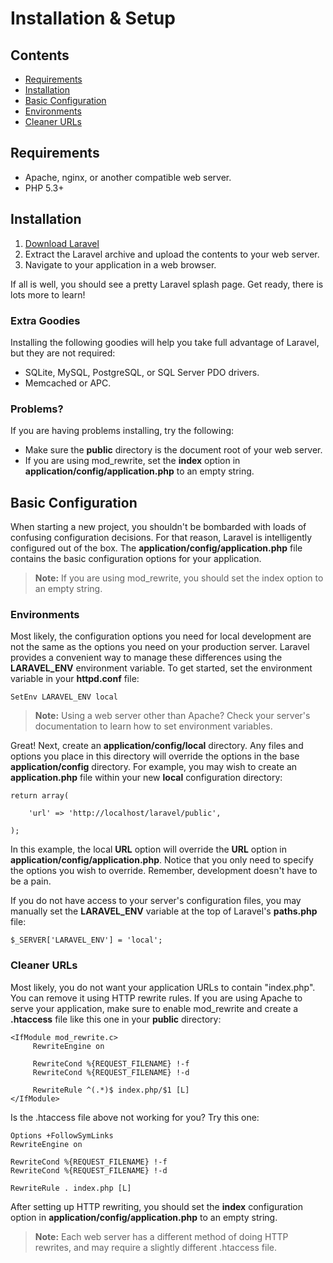 # Installation & Setup

## Contents

- [Requirements](#requirements)
- [Installation](#installation)
- [Basic Configuration](#basic-configuration)
- [Environments](#environments)
- [Cleaner URLs](#cleaner-urls)

<a name="requirements"></a>
## Requirements

- Apache, nginx, or another compatible web server.
- PHP 5.3+

<a name="installation"></a>
## Installation

1. [Download Laravel](https://github.com/laravel/laravel/zipball/master)
2. Extract the Laravel archive and upload the contents to your web server.
3. Navigate to your application in a web browser.

If all is well, you should see a pretty Laravel splash page. Get ready, there is lots more to learn!

### Extra Goodies

Installing the following goodies will help you take full advantage of Laravel, but they are not required:

- SQLite, MySQL, PostgreSQL, or SQL Server PDO drivers.
- Memcached or APC.

### Problems?

If you are having problems installing, try the following:

- Make sure the **public** directory is the document root of your web server.
- If you are using mod_rewrite, set the **index** option in **application/config/application.php** to an empty string.

<a name="config"></a>
## Basic Configuration

When starting a new project, you shouldn't be bombarded with loads of confusing configuration decisions. For that reason, Laravel is intelligently configured out of the box. The **application/config/application.php** file contains the basic configuration options for your application.

> **Note:** If you are using mod_rewrite, you should set the index option to an empty string.

<a name="environments"></a>
### Environments

Most likely, the configuration options you need for local development are not the same as the options you need on your production server. Laravel provides a convenient way to manage these differences using the **LARAVEL_ENV** environment variable. To get started, set the environment variable in your **httpd.conf** file:

	SetEnv LARAVEL_ENV local

> **Note:** Using a web server other than Apache? Check your server's documentation to learn how to set environment variables.

Great! Next, create an **application/config/local** directory. Any files and options you place in this directory will override the options in the base **application/config** directory. For example, you may wish to create an **application.php** file within your new **local** configuration directory:

	return array(

		'url' => 'http://localhost/laravel/public',

	);

In this example, the local **URL** option will override the **URL** option in **application/config/application.php**. Notice that you only need to specify the options you wish to override. Remember, development doesn't have to be a pain.

If you do not have access to your server's configuration files, you may manually set the **LARAVEL_ENV** variable at the top of Laravel's **paths.php** file:

	$_SERVER['LARAVEL_ENV'] = 'local';

<a name="cleaner-urls"></a>
### Cleaner URLs

Most likely, you do not want your application URLs to contain "index.php". You can remove it using HTTP rewrite rules. If you are using Apache to serve your application, make sure to enable mod_rewrite and create a **.htaccess** file like this one in your **public** directory:

	<IfModule mod_rewrite.c>
	     RewriteEngine on

	     RewriteCond %{REQUEST_FILENAME} !-f
	     RewriteCond %{REQUEST_FILENAME} !-d

	     RewriteRule ^(.*)$ index.php/$1 [L]
	</IfModule>

Is the .htaccess file above not working for you? Try this one:

	Options +FollowSymLinks
	RewriteEngine on

	RewriteCond %{REQUEST_FILENAME} !-f
	RewriteCond %{REQUEST_FILENAME} !-d

	RewriteRule . index.php [L]

After setting up HTTP rewriting, you should set the **index** configuration option in **application/config/application.php** to an empty string.

> **Note:** Each web server has a different method of doing HTTP rewrites, and may require a slightly different .htaccess file.